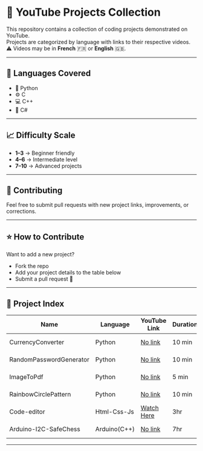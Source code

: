 # 🎥 YouTube Projects Collection

This repository contains a collection of coding projects demonstrated on YouTube.  
Projects are categorized by language with links to their respective videos.  
⚠️ Videos may be in **French** 🇫🇷 or **English** 🇬🇧.  

---

## 📂 Languages Covered
- 🐍 Python  
- ⚙️ C  
- 💻 C++  
- 🔷 C#  

---

## 📈 Difficulty Scale
- **1–3** → Beginner friendly  
- **4–6** → Intermediate level  
- **7–10** → Advanced projects  

---

## 🤝 Contributing
Feel free to submit pull requests with new project links, improvements, or corrections.  

---

## ⭐ How to Contribute
Want to add a new project?  
- Fork the repo  
- Add your project details to the table below  
- Submit a pull request 🚀   

---

## 📌 Project Index

| Name | Language | YouTube Link | Duration | Difficulty (1-10) | Language of Video |
|------|----------|--------------|----------|-------------------|-------------------|
| CurrencyConverter | Python | [No link]() | 10 min | 4 | 🇫🇷 French |
| RandomPasswordGenerator | Python | [No link]() | 10 min | 4 | 🇫🇷 French  |
| ImageToPdf | Python | [No link]() | 5 min | 4 | 🇫🇷 French  |
| RainbowCirclePattern | Python | [No link]() | 10 min | 4 | 🇫🇷 French  |
| Code-editor| Html-Css-Js | [Watch Here](https://www.youtube.com/watch?v=Vs4hQsDpxww&list=PLhkm3BkGypZw1LzV89WMog5Vi0jrX4lou&index=13) | 3hr | 4 | 🇬🇧 English |
| Arduino-I2C-SafeChess | Arduino(C++) | [No link]() | 7hr | 7 | 🇫🇷 French  |
---
